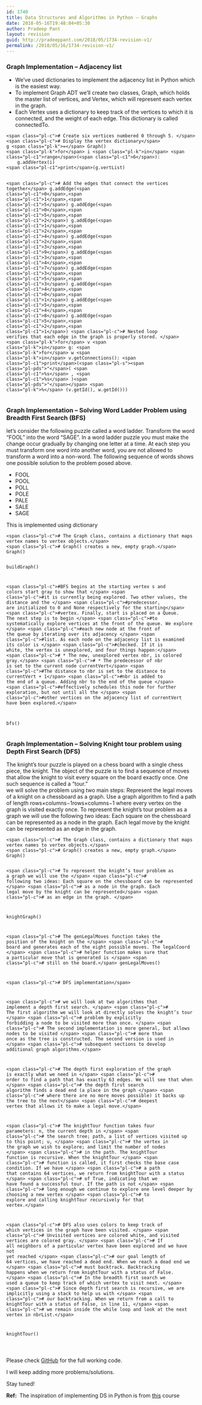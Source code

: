 ```yaml
---
id: 1740
title: Data Structures and Algorithms in Python – Graphs
date: 2018-05-16T19:48:04+05:30
author: Pradeep Pant
layout: revision
guid: http://pradeeppant.com/2018/05/1734-revision-v1/
permalink: /2018/05/16/1734-revision-v1/
---
```

### Graph Implementation &#8211; Adjacency list

  * We&#8217;ve used dictionaries to implement the adjacency list in Python which is the easiest way.
  * To implement Graph ADT we&#8217;ll create two classes, Graph, which holds the master list of vertices, and Vertex, which will represent each vertex in the graph.
  * Each Vertex uses a dictionary to keep track of the vertices to which it is connected, and the weight of each edge. This dictionary is called connectedTo.

<div class="highlight highlight-source-python">
  <pre><code>&lt;span class="pl-c"># Create six vertices numbered 0 through 5. &lt;/span>
&lt;span class="pl-c"># Display the vertex dictionary&lt;/span>
g &lt;span class="pl-k">=&lt;/span> Graph()
&lt;span class="pl-k">for&lt;/span> i &lt;span class="pl-k">in&lt;/span> &lt;span class="pl-c1">range&lt;/span>(&lt;span class="pl-c1">6&lt;/span>):
    g.addVertex(i)
&lt;span class="pl-c1">print&lt;/span>(g.vertList)

&lt;span class="pl-c"># Add the edges that connect the vertices together&lt;/span>
g.addEdge(&lt;span class="pl-c1">0&lt;/span>,&lt;span class="pl-c1">1&lt;/span>,&lt;span class="pl-c1">5&lt;/span>)
g.addEdge(&lt;span class="pl-c1">0&lt;/span>,&lt;span class="pl-c1">5&lt;/span>,&lt;span class="pl-c1">2&lt;/span>)
g.addEdge(&lt;span class="pl-c1">1&lt;/span>,&lt;span class="pl-c1">2&lt;/span>,&lt;span class="pl-c1">4&lt;/span>)
g.addEdge(&lt;span class="pl-c1">2&lt;/span>,&lt;span class="pl-c1">3&lt;/span>,&lt;span class="pl-c1">9&lt;/span>)
g.addEdge(&lt;span class="pl-c1">3&lt;/span>,&lt;span class="pl-c1">4&lt;/span>,&lt;span class="pl-c1">7&lt;/span>)
g.addEdge(&lt;span class="pl-c1">3&lt;/span>,&lt;span class="pl-c1">5&lt;/span>,&lt;span class="pl-c1">3&lt;/span>)
g.addEdge(&lt;span class="pl-c1">4&lt;/span>,&lt;span class="pl-c1">0&lt;/span>,&lt;span class="pl-c1">1&lt;/span>)
g.addEdge(&lt;span class="pl-c1">5&lt;/span>,&lt;span class="pl-c1">4&lt;/span>,&lt;span class="pl-c1">8&lt;/span>)
g.addEdge(&lt;span class="pl-c1">5&lt;/span>,&lt;span class="pl-c1">2&lt;/span>,&lt;span class="pl-c1">1&lt;/span>)
&lt;span class="pl-c"># Nested loop verifies that each edge in the graph is properly stored. &lt;/span>
&lt;span class="pl-k">for&lt;/span> v &lt;span class="pl-k">in&lt;/span> g:
   &lt;span class="pl-k">for&lt;/span> w &lt;span class="pl-k">in&lt;/span> v.getConnections():
       &lt;span class="pl-c1">print&lt;/span>(&lt;span class="pl-s">&lt;span class="pl-pds">"&lt;/span>( &lt;span class="pl-c1">%s&lt;/span> , &lt;span class="pl-c1">%s&lt;/span> )&lt;span class="pl-pds">"&lt;/span>&lt;/span> &lt;span class="pl-k">%&lt;/span> (v.getId(), w.getId()))</code></pre>
</div>

### <a id="user-content-graph-implementation---solving-word-ladder-problem-using-breadth-first-search-bfs" class="anchor" href="https://github.com/ppant/DS-Algos-Python#graph-implementation---solving-word-ladder-problem-using-breadth-first-search-bfs" aria-hidden="true"></a>Graph Implementation &#8211; Solving Word Ladder Problem using Breadth First Search (BFS)</h1> 

let’s consider the following puzzle called a word ladder. Transform the word “FOOL” into the word “SAGE”. In a word ladder puzzle you must make the change occur gradually by changing one letter at a time. At each step you must transform one word into another word, you are not allowed to transform a word into a non-word. The following sequence of words shows one possible solution to the problem posed above.

  * FOOL
  * POOL
  * POLL
  * POLE
  * PALE
  * SALE
  * SAGE

This is implemented using dictionary

<div class="highlight highlight-source-python">
  <pre><code>&lt;span class="pl-c"># The Graph class, contains a dictionary that maps vertex names to vertex objects.&lt;/span>
&lt;span class="pl-c"># Graph() creates a new, empty graph.&lt;/span>
Graph()   

buildGraph()

&lt;span class="pl-c">#BFS begins at the starting vertex s and colors start gray to show that &lt;/span>
&lt;span class="pl-c">#it is currently being explored. Two other values, the distance and the &lt;/span>
&lt;span class="pl-c">#predecessor, are initialized to 0 and None respectively for the starting&lt;/span>
&lt;span class="pl-c">#vertex. Finally, start is placed on a Queue. The next step is to begin &lt;/span>
&lt;span class="pl-c">#to systematically explore vertices at the front of the queue. We explore &lt;/span>
&lt;span class="pl-c">#each new node at the front of the queue by iterating over its adjacency &lt;/span>
&lt;span class="pl-c">#list. As each node on the adjacency list is examined its color is &lt;/span>
&lt;span class="pl-c">#checked. If it is white, the vertex is unexplored, and four things happen:&lt;/span>
&lt;span class="pl-c">#	* The new, unexplored vertex nbr, is colored gray.&lt;/span>
&lt;span class="pl-c">#	* The predecessor of nbr is set to the current node currentVert&lt;/span>
&lt;span class="pl-c">#The distance to nbr is set to the distance to currentVert + 1&lt;/span>
&lt;span class="pl-c">#nbr is added to the end of a queue. Adding nbr to the end of the queue &lt;/span>
&lt;span class="pl-c">#effectively schedules this node for further exploration, but not until all the &lt;/span>
&lt;span class="pl-c">#other vertices on the adjacency list of currentVert have been explored.&lt;/span>

bfs()</code></pre>
</div>

### <a id="user-content-graph-implementation---solving-knight-tour-problem-using-depth-first-search-dfs" class="anchor" href="https://github.com/ppant/DS-Algos-Python#graph-implementation---solving-knight-tour-problem-using-depth-first-search-dfs" aria-hidden="true"></a>Graph Implementation &#8211; Solving Knight tour problem using Depth First Search (DFS)</h1> 

The knight’s tour puzzle is played on a chess board with a single chess piece, the knight. The object of the puzzle is to find a sequence of moves that allow the knight to visit every square on the board exactly once. One such sequence is called a “tour.”  
we will solve the problem using two main steps: Represent the legal moves of a knight on a chessboard as a graph. Use a graph algorithm to find a path of length rows×columns−1rows×columns−1 where every vertex on the graph is visited exactly once. To represent the knight’s tour problem as a graph we will use the following two ideas: Each square on the chessboard can be represented as a node in the graph. Each legal move by the knight can be represented as an edge in the graph.

<div class="highlight highlight-source-python">
  <pre><code>&lt;span class="pl-c"># The Graph class, contains a dictionary that maps vertex names to vertex objects.&lt;/span>
&lt;span class="pl-c"># Graph() creates a new, empty graph.&lt;/span>
Graph()

&lt;span class="pl-c"># To represent the knight’s tour problem as a graph we will use the &lt;/span>
&lt;span class="pl-c"># following two ideas: Each square on the chessboard can be represented &lt;/span>
&lt;span class="pl-c"># as a node in the graph. Each legal move by the knight can be represented&lt;/span>
&lt;span class="pl-c"># as an edge in the graph. &lt;/span>

knightGraph()

&lt;span class="pl-c"># The genLegalMoves function takes the position of the knight on the &lt;/span>
&lt;span class="pl-c"># board and generates each of the eight possible moves. The legalCoord &lt;/span>
&lt;span class="pl-c"># helper function makes sure that a particular move that is generated is &lt;/span>
&lt;span class="pl-c"># still on the board.&lt;/span>
genLegalMoves()

&lt;span class="pl-c"># DFS implementation&lt;/span>
        
&lt;span class="pl-c"># we will look at two algorithms that implement a depth first search. &lt;/span>
&lt;span class="pl-c"># The first algorithm we will look at directly solves the knight’s tour &lt;/span>
&lt;span class="pl-c"># problem by explicitly forbidding a node to be visited more than once. &lt;/span>
&lt;span class="pl-c"># The second implementation is more general, but allows nodes to be visited &lt;/span>
&lt;span class="pl-c"># more than once as the tree is constructed. The second version is used in &lt;/span>
&lt;span class="pl-c"># subsequent sections to develop additional graph algorithms.&lt;/span>

&lt;span class="pl-c"># The depth first exploration of the graph is exactly what we need in &lt;/span>
&lt;span class="pl-c"># order to find a path that has exactly 63 edges. We will see that when &lt;/span>
&lt;span class="pl-c"># the depth first search algorithm finds a dead end (a place in the graph &lt;/span>
&lt;span class="pl-c"># where there are no more moves possible) it backs up the tree to the next&lt;/span>
&lt;span class="pl-c"># deepest vertex that allows it to make a legal move.&lt;/span>
        
&lt;span class="pl-c"># The knightTour function takes four parameters: n, the current depth in &lt;/span>
&lt;span class="pl-c"># the search tree; path, a list of vertices visited up to this point; u, &lt;/span>
&lt;span class="pl-c"># the vertex in the graph we wish to explore; and limit the number of nodes &lt;/span>
&lt;span class="pl-c"># in the path. The knightTour function is recursive. When the knightTour &lt;/span>
&lt;span class="pl-c"># function is called, it first checks the base case condition. If we have &lt;/span>
&lt;span class="pl-c"># a path that contains 64 vertices, we return from knightTour with a status &lt;/span>
&lt;span class="pl-c"># of True, indicating that we have found a successful tour. If the path is not &lt;/span>
&lt;span class="pl-c"># long enough we continue to explore one level deeper by choosing a new vertex &lt;/span>
&lt;span class="pl-c"># to explore and calling knightTour recursively for that vertex.&lt;/span>

&lt;span class="pl-c"># DFS also uses colors to keep track of which vertices in the graph have been visited. &lt;/span>
&lt;span class="pl-c"># Unvisited vertices are colored white, and visited vertices are colored gray. &lt;/span>
&lt;span class="pl-c"># If all neighbors of a particular vertex have been explored and we have not yet reached &lt;/span>
&lt;span class="pl-c"># our goal length of 64 vertices, we have reached a dead end. When we reach a dead end we &lt;/span>
&lt;span class="pl-c"># must backtrack. Backtracking happens when we return from knightTour with a status of False. &lt;/span>
&lt;span class="pl-c"># In the breadth first search we used a queue to keep track of which vertex to visit next. &lt;/span>
&lt;span class="pl-c"># Since depth first search is recursive, we are implicitly using a stack to help us with &lt;/span>
&lt;span class="pl-c"># our backtracking. When we return from a call to knightTour with a status of False, in line 11, &lt;/span>
&lt;span class="pl-c"># we remain inside the while loop and look at the next vertex in nbrList.&lt;/span>

knightTour()

</code></pre>
  
  <p>
    Please check <a href="https://github.com/ppant/DS-Algos-Python">GitHub</a> for the full working code.
  </p>
  
  <p>
    I will keep adding more problems/solutions.
  </p>
  
  <p>
    Stay tuned!
  </p>
  
  <p>
    <strong>Ref: </strong> The inspiration of implementing DS in Python is from <a href="http://interactivepython.org/runestone/static/pythonds/index.html">this</a> course
  </p>
</div>